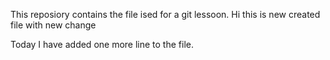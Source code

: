 This reposiory contains the file ised for a git lessoon.
Hi
this is new created file with new change

Today I have added one more line to the file.
